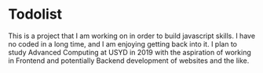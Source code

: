 # Todolist

This is a project that I am working on in order to build javascript skills. 
I have no coded in a long time, and I am enjoying getting back into it.
I plan to study Advanced Computing at USYD in 2019 with the aspiration of working
in Frontend and potentially Backend development of websites and the like. 
